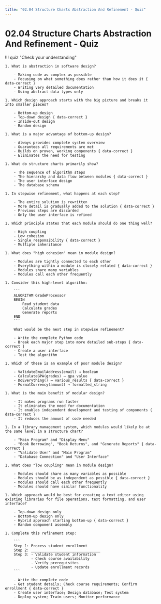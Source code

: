 ```yaml
---
title: "02.04 Structure Charts Abstraction And Refinement - Quiz"
---
```


# 02.04 Structure Charts Abstraction And Refinement - Quiz

!!! quiz "Check your understanding"

    1. What is abstraction in software design?

        - Making code as complex as possible
        - Focusing on what something does rather than how it does it { data-correct }
        - Writing very detailed documentation
        - Using abstract data types only

    1. Which design approach starts with the big picture and breaks it into smaller pieces?

        - Bottom-up design
        - Top-down design { data-correct }
        - Inside-out design
        - Random design

    1. What is a major advantage of bottom-up design?

        - Always provides complete system overview
        - Guarantees all requirements are met
        - Builds on proven, working components { data-correct }
        - Eliminates the need for testing

    1. What do structure charts primarily show?

        - The sequence of algorithm steps
        - The hierarchy and data flow between modules { data-correct }
        - The user interface design
        - The database schema

    1. In stepwise refinement, what happens at each step?

        - The entire solution is rewritten
        - More detail is gradually added to the solution { data-correct }
        - Previous steps are discarded
        - Only the user interface is refined

    1. Which principle states that each module should do one thing well?

        - High coupling
        - Low cohesion
        - Single responsibility { data-correct }
        - Multiple inheritance

    1. What does "high cohesion" mean in module design?

        - Modules are tightly connected to each other
        - Everything within a module is closely related { data-correct }
        - Modules share many variables
        - Modules call each other frequently

    1. Consider this high-level algorithm:

        ```
        ALGORITHM GradeProcessor
        BEGIN
            Read student data
            Calculate grades
            Generate reports
        END
        ```

        What would be the next step in stepwise refinement?

        - Write the complete Python code
        - Break each major step into more detailed sub-steps { data-correct }
        - Create a user interface
        - Test the algorithm

    1. Which of these is an example of poor module design?

        - ValidateEmailAddress(email) → boolean
        - CalculateGPA(grades) → gpa_value
        - DoEverything() → various_results { data-correct }
        - FormatCurrency(amount) → formatted_string

    1. What is the main benefit of modular design?

        - It makes programs run faster
        - It eliminates the need for documentation
        - It enables independent development and testing of components { data-correct }
        - It reduces the amount of code needed

    1. In a library management system, which modules would likely be at the same level in a structure chart?

        - "Main Program" and "Display Menu"
        - "Book Borrowing", "Book Returns", and "Generate Reports" { data-correct }
        - "Validate User" and "Main Program"
        - "Database Connection" and "User Interface"

    1. What does "low coupling" mean in module design?

        - Modules should share as many variables as possible
        - Modules should be as independent as possible { data-correct }
        - Modules should call each other frequently
        - Modules should have similar functionality

    1. Which approach would be best for creating a text editor using existing libraries for file operations, text formatting, and user interface?

        - Top-down design only
        - Bottom-up design only
        - Hybrid approach starting bottom-up { data-correct }
        - Random component assembly

    1. Complete this refinement step:

        ```
        Step 1: Process student enrollment
        Step 2: ________________________________
        Step 3: - Validate student information
                - Check course availability  
                - Verify prerequisites
                - Update enrollment records
        ```

        - Write the complete code
        - Get student details; Check course requirements; Confirm enrollment { data-correct }
        - Create user interface; Design database; Test system
        - Deploy system; Train users; Monitor performance
